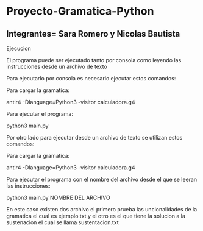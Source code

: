 # Proyecto-Gramatica-Python


## Integrantes= Sara Romero y Nicolas Bautista

Ejecucion

El programa puede ser ejecutado tanto por consola como leyendo las instrucciones desde un archivo de texto

Para ejecutarlo por consola es necesario ejecutar estos comandos:

Para cargar la gramatica:

antlr4 -Dlanguage=Python3 -visitor calculadora.g4

Para ejecutar el programa:

python3 main.py


Por otro lado para ejecutar desde un archivo de texto se utilizan estos comandos:

Para cargar la gramatica:

antlr4 -Dlanguage=Python3 -visitor calculadora.g4

Para ejecutar el programa con el nombre del archivo desde el que se leeran las instrucciones:

python3 main.py NOMBRE DEL ARCHIVO

En este caso existen dos archivo el primero prueba las uncionalidades de la gramatica el cual es ejemplo.txt y el otro es el que tiene la solucion a la sustenacion el cual se llama sustentacion.txt
